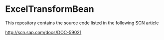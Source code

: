ExcelTransformBean
==================

This repository contains the source code listed in the following SCN article

http://scn.sap.com/docs/DOC-59021
